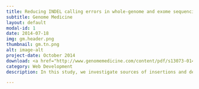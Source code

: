 ```yaml
---
title: Reducing INDEL calling errors in whole-genome and exome sequencing data
subtitle: Genome Medicine
layout: default
modal-id: 1
date: 2014-07-18
img: gm.header.png
thumbnail: gm.tn.png
alt: image-alt
project-date: October 2014
download: <a href="http://www.genomemedicine.com/content/pdf/s13073-014-0089-z.pdf">PDF</a> 
category: Web Development
description: In this study, we investigate sources of insertions and deletion (indel) errors and provide a guideline to effectively reduce such errors in genome sequencing. We also introduce a novel classification scheme of indels calls based off of Chi-Square scores and alternative allele coverage. You can view my presentation slides at the 2014 Biological Data Science meeting <a href="http://schatzlab.cshl.edu/presentations/2014.11.08.Indel%20Errors.pdf">here</a>. 

---
```

